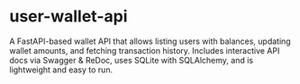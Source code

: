 # user-wallet-api
A FastAPI-based wallet API that allows listing users with balances, updating wallet amounts, and fetching transaction history. Includes interactive API docs via Swagger &amp; ReDoc, uses SQLite with SQLAlchemy, and is lightweight and easy to run.
